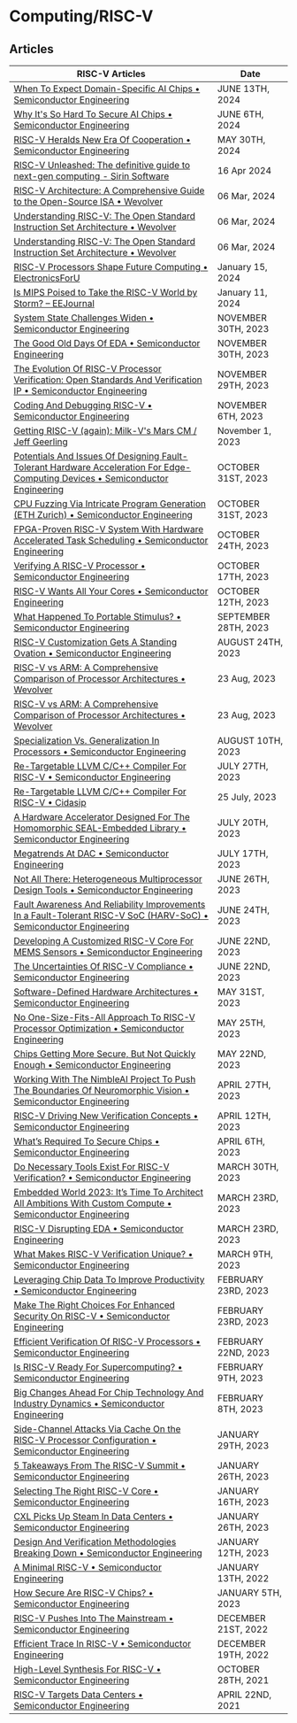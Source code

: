 # Computing/RISC-V

 ## Articles 

| RISC-V Articles | Date | 
|---|---| 
| [When To Expect Domain-Specific AI Chips • Semiconductor Engineering](https://semiengineering.com/when-to-expect-domain-specific-ai/) | JUNE 13TH, 2024 |
| [Why It's So Hard To Secure AI Chips • Semiconductor Engineering](https://semiengineering.com/why-its-so-hard-to-secure-ai-chips/) | JUNE 6TH, 2024 |
| [RISC-V Heralds New Era Of Cooperation • Semiconductor Engineering](https://semiengineering.com/risc-v-heralds-new-era-of-cooperation/) | MAY 30TH, 2024 |
| [RISC-V Unleashed: The definitive guide to next-gen computing - Sirin Software](https://sirinsoftware.com/blog/risc-v-unleashed-the-definitive-guide-to-next-gen-computing) | 16 Apr 2024 |
| [RISC-V Architecture: A Comprehensive Guide to the Open-Source ISA • Wevolver](https://www.wevolver.com/article/risc-v-architecture-a-comprehensive-guide-to-the-open-source-isa ) | 06 Mar, 2024 |
| [Understanding RISC-V: The Open Standard Instruction Set Architecture • Wevolver](https://www.wevolver.com/article/risc-v-instruction-set ) | 06 Mar, 2024 |
| [Understanding RISC-V: The Open Standard Instruction Set Architecture • Wevolver](https://www.wevolver.com/article/understanding-risc-v-the-open-standard-instruction-set-architecture ) | 06 Mar, 2024 |
| [RISC-V Processors Shape Future Computing • ElectronicsForU](https://www.electronicsforu.com/news/risc-v-processors-shape-future-computing) | January 15, 2024 |
| [Is MIPS Poised to Take the RISC-V World by Storm? – EEJournal](https://www.eejournal.com/article/is-mips-poised-to-take-the-risc-v-world-by-storm/) | January 11, 2024 |
| [System State Challenges Widen • Semiconductor Engineering](https://semiengineering.com/system-state-challenges-widen/ ) | NOVEMBER 30TH, 2023 |
| [The Good Old Days Of EDA • Semiconductor Engineering](https://semiengineering.com/the-good-old-days-of-eda/ ) | NOVEMBER 30TH, 2023 |
| [The Evolution Of RISC-V Processor Verification: Open Standards And Verification IP • Semiconductor Engineering](https://semiengineering.com/the-evolution-of-risc-v-processor-verification-open-standards-and-verification-ip/ ) | NOVEMBER 29TH, 2023 |
| [Coding And Debugging RISC-V • Semiconductor Engineering](https://semiengineering.com/coding-and-debugging-risc-v/ ) | NOVEMBER 6TH, 2023 |
| [Getting RISC-V (again\): Milk-V's Mars CM / Jeff Geerling](https://www.jeffgeerling.com/blog/2023/getting-risc-v-again-milk-vs-mars-cm) | November 1, 2023 |
| [Potentials And Issues Of Designing Fault-Tolerant Hardware Acceleration For Edge-Computing Devices • Semiconductor Engineering](https://semiengineering.com/potentials-and-issues-of-designing-fault-tolerant-hardware-acceleration-for-edge-computing-devices/ ) | OCTOBER 31ST, 2023 |
| [CPU Fuzzing Via Intricate Program Generation (ETH Zurich) • Semiconductor Engineering](https://semiengineering.com/cpu-fuzzing-via-intricate-program-generation-eth-zurich/ ) | OCTOBER 31ST, 2023 |
| [FPGA-Proven RISC-V System With Hardware Accelerated Task Scheduling • Semiconductor Engineering](https://semiengineering.com/fpga-proven-risc-v-system-with-hardware-accelerated-task-scheduling/ ) | OCTOBER 24TH, 2023 |
| [Verifying A RISC-V Processor • Semiconductor Engineering](https://semiengineering.com/verifying-a-risc-v-processor-model/ ) | OCTOBER 17TH, 2023 |
| [RISC-V Wants All Your Cores • Semiconductor Engineering](https://semiengineering.com/risc-v-wants-all-your-cores/ ) | OCTOBER 12TH, 2023 |
| [What Happened To Portable Stimulus? • Semiconductor Engineering](https://semiengineering.com/what-happened-to-portable-stimulus/ ) | SEPTEMBER 28TH, 2023 |
| [RISC-V Customization Gets A Standing Ovation • Semiconductor Engineering](https://semiengineering.com/risc-v-customization-gets-a-standing-ovation/ ) | AUGUST 24TH, 2023 |
| [RISC-V vs ARM: A Comprehensive Comparison of Processor Architectures • Wevolver](https://www.wevolver.com/article/risc-v-vs-arm-a-comprehensive-comparison-of-processor-architectures ) | 23 Aug, 2023 |
| [RISC-V vs ARM: A Comprehensive Comparison of Processor Architectures • Wevolver](https://www.wevolver.com/article/risc-v-vs-arm ) | 23 Aug, 2023 |
| [Specialization Vs. Generalization In Processors • Semiconductor Engineering](https://semiengineering.com/specialization-vs-generalization-in-processors/ ) | AUGUST 10TH, 2023 |
| [Re-Targetable LLVM C/C++ Compiler For RISC-V • Semiconductor Engineering](https://semiengineering.com/re-targetable-llvm-c-c-compiler-for-risc-v/ ) | JULY 27TH, 2023 |
| [Re-Targetable LLVM C/C++ Compiler For RISC-V • Cidasip](https://codasip.com/2023/07/25/re-targetable-llvm-c-c-plus-plus-compiler-for-riscv/ ) | 25 July, 2023 |
| [A Hardware Accelerator Designed For The Homomorphic SEAL-Embedded Library • Semiconductor Engineering](https://semiengineering.com/a-hardware-accelerator-designed-for-the-homomorphic-seal-embedded-library/ ) | JULY 20TH, 2023 |
| [Megatrends At DAC • Semiconductor Engineering](https://semiengineering.com/megatrends-at-dac/ ) | JULY 17TH, 2023 |
| [Not All There: Heterogeneous Multiprocessor Design Tools • Semiconductor Engineering](https://semiengineering.com/not-all-there-heterogeneous-multiprocessor-design-tools/ ) | JUNE 26TH, 2023 |
| [Fault Awareness And Reliability Improvements In a Fault-Tolerant RISC-V SoC (HARV-SoC) • Semiconductor Engineering](https://semiengineering.com/fault-awareness-and-reliability-improvements-in-a-fault-tolerant-risc-v-soc-harv-soc/ ) | JUNE 24TH, 2023 |
| [Developing A Customized RISC-V Core For MEMS Sensors • Semiconductor Engineering](https://semiengineering.com/developing-a-customized-risc-v-core-for-mems-sensors/ ) | JUNE 22ND, 2023 |
| [The Uncertainties Of RISC-V Compliance • Semiconductor Engineering](https://semiengineering.com/the-uncertainties-of-risc-v-compliance/ ) | JUNE 22ND, 2023 |
| [Software-Defined Hardware Architectures • Semiconductor Engineering](https://semiengineering.com/software-defined-hardware-architectures/ ) | MAY 31ST, 2023 |
| [No One-Size-Fits-All Approach To RISC-V Processor Optimization • Semiconductor Engineering](https://semiengineering.com/no-one-size-fits-all-approach-to-risc-v-processor-optimization/ ) | MAY 25TH, 2023 |
| [Chips Getting More Secure, But Not Quickly Enough • Semiconductor Engineering](https://semiengineering.com/chips-are-getting-more-secure-but-not-fast-enough/ ) | MAY 22ND, 2023 |
| [Working With The NimbleAI Project To Push The Boundaries Of Neuromorphic Vision • Semiconductor Engineering](https://semiengineering.com/working-with-the-nimbleai-project-to-push-the-boundaries-of-neuromorphic-vision/ ) | APRIL 27TH, 2023 |
| [RISC-V Driving New Verification Concepts • Semiconductor Engineering](https://semiengineering.com/risc-v-driving-new-verification-concepts/ ) | APRIL 12TH, 2023 |
| [What’s Required To Secure Chips • Semiconductor Engineering](https://semiengineering.com/whats-required-to-secure-chips/ ) | APRIL 6TH, 2023 |
| [Do Necessary Tools Exist For RISC-V Verification? • Semiconductor Engineering](https://semiengineering.com/do-necessary-tools-exist-for-risc-v-verification/ ) | MARCH 30TH, 2023 |
| [Embedded World 2023: It’s Time To Architect All Ambitions With Custom Compute • Semiconductor Engineering](https://semiengineering.com/embedded-world-2023-its-time-to-architect-all-ambitions-with-custom-compute/ ) | MARCH 23RD, 2023 |
| [RISC-V Disrupting EDA • Semiconductor Engineering](https://semiengineering.com/risc-v-disrupting-eda/ ) | MARCH 23RD, 2023 |
| [What Makes RISC-V Verification Unique? • Semiconductor Engineering](https://semiengineering.com/what-makes-risc-v-verification-unique/ ) | MARCH 9TH, 2023 |
| [Leveraging Chip Data To Improve Productivity • Semiconductor Engineering](https://semiengineering.com/leveraging-data-to-improve-productivity/ ) | FEBRUARY 23RD, 2023 |
| [Make The Right Choices For Enhanced Security On RISC-V • Semiconductor Engineering](https://semiengineering.com/make-the-right-choices-for-enhanced-security-on-risc-v/ ) | FEBRUARY 23RD, 2023 |
| [Efficient Verification Of RISC-V Processors • Semiconductor Engineering](https://semiengineering.com/efficient-verification-of-risc-v-processors/ ) | FEBRUARY 22ND, 2023 |
| [Is RISC-V Ready For Supercomputing? • Semiconductor Engineering](https://semiengineering.com/is-risc-v-ready-for-supercomputing/ ) | FEBRUARY 9TH, 2023 |
| [Big Changes Ahead For Chip Technology And Industry Dynamics • Semiconductor Engineering](https://semiengineering.com/big-changes-ahead-for-chip-technology-and-industry-dynamics/ ) | FEBRUARY 8TH, 2023 |
| [Side-Channel Attacks Via Cache On the RISC-V Processor Configuration • Semiconductor Engineering](https://semiengineering.com/side-channel-attacks-via-cache-on-the-risc-v-processor-configuration/ ) | JANUARY 29TH, 2023 |
| [5 Takeaways From The RISC-V Summit • Semiconductor Engineering](https://semiengineering.com/5-takeaways-from-the-risc-v-summit/ ) | JANUARY 26TH, 2023 |
| [Selecting The Right RISC-V Core • Semiconductor Engineering](https://semiengineering.com/selecting-the-right-risc-v-core/ ) | JANUARY 16TH, 2023 |
| [CXL Picks Up Steam In Data Centers • Semiconductor Engineering](https://semiengineering.com/cxl-picks-up-steam-in-data-centers/ ) | JANUARY 26TH, 2023 |
| [Design And Verification Methodologies Breaking Down • Semiconductor Engineering](https://semiengineering.com/design-and-verification-methodologies-breaking-down/ ) | JANUARY 12TH, 2023 |
| [A Minimal RISC-V • Semiconductor Engineering](https://semiengineering.com/a-minimal-risc-v/ ) | JANUARY 13TH, 2022 |
| [How Secure Are RISC-V Chips? • Semiconductor Engineering](https://semiengineering.com/how-secure-are-risc-v-chips/ ) | JANUARY 5TH, 2023 |
| [RISC-V Pushes Into The Mainstream • Semiconductor Engineering](https://semiengineering.com/risc-v-pushes-into-the-mainstream/ ) | DECEMBER 21ST, 2022 |
| [Efficient Trace In RISC-V • Semiconductor Engineering](https://semiengineering.com/efficient-trace-in-risc-v/ ) | DECEMBER 19TH, 2022 |
| [High-Level Synthesis For RISC-V • Semiconductor Engineering](https://semiengineering.com/high-level-synthesis-for-risc-v/ ) | OCTOBER 28TH, 2021 |
| [RISC-V Targets Data Centers • Semiconductor Engineering](https://semiengineering.com/risc-v-targets-data-center/ ) | APRIL 22ND, 2021 |
